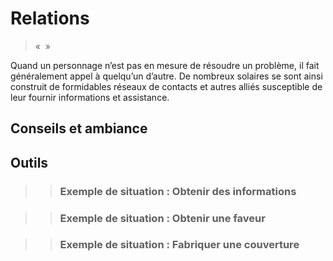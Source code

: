 # Relations
> «  »

> 


Quand un personnage n’est pas en mesure de résoudre un problème, il fait généralement appel à quelqu’un d’autre. De nombreux solaires se sont ainsi construit de formidables réseaux de contacts et autres alliés susceptible de leur fournir informations et assistance.

## Conseils et ambiance
## Outils

>> ### Exemple de situation : Obtenir des informations
>>  <p class="encart__texte">

>>  </p>

>> ### Exemple de situation : Obtenir une faveur
>>  <p class="encart__texte">

>>  </p>

>> ### Exemple de situation : Fabriquer une couverture
>>  <p class="encart__texte">

>>  </p>